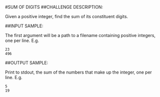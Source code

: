 #SUM OF DIGITS
##CHALLENGE DESCRIPTION:


Given a positive integer, find the sum of its constituent digits.

##INPUT SAMPLE:

The first argument will be a path to a filename containing positive integers, one per line. E.g.

    23
    496

##OUTPUT SAMPLE:

Print to stdout, the sum of the numbers that make up the integer, one per line. E.g.

    5
    19
